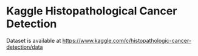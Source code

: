# Kaggle Histopathological Cancer Detection
Dataset is available at https://www.kaggle.com/c/histopathologic-cancer-detection/data


